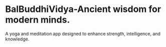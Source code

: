 # BalBuddhiVidya-Ancient wisdom for modern minds.
A yoga and meditation app designed to enhance strength, intelligence, and knowledge.
